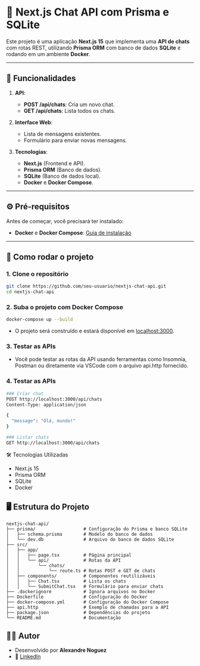 # 🚀 Next.js Chat API com Prisma e SQLite

Este projeto é uma aplicação **Next.js 15** que implementa uma **API de chats** com rotas REST, utilizando **Prisma ORM** com banco de dados **SQLite** e rodando em um ambiente **Docker**.

---

## **📝 Funcionalidades**

1. **API**:
   - **POST /api/chats**: Cria um novo chat.
   - **GET /api/chats**: Lista todos os chats.

2. **Interface Web**:
   - Lista de mensagens existentes.
   - Formulário para enviar novas mensagens.

3. **Tecnologias**:
   - **Next.js** (Frontend e API).
   - **Prisma ORM** (Banco de dados).
   - **SQLite** (Banco de dados local).
   - **Docker** e **Docker Compose**.

---

## **⚙️ Pré-requisitos**

Antes de começar, você precisará ter instalado:

- **Docker** e **Docker Compose**: [Guia de instalação](https://docs.docker.com/get-docker/)

---

## **🚀 Como rodar o projeto**

### **1. Clone o repositório**

```bash
git clone https://github.com/seu-usuario/nextjs-chat-api.git
cd nextjs-chat-api
```

### **2. Suba o projeto com Docker Compose**
```bash
docker-compose up --build
```

- O projeto será construído e estará disponível em [localhost:3000](http://localhost:3000).

### **3. Testar as APIs**

- Você pode testar as rotas da API usando ferramentas como Insomnia, Postman ou diretamente via VSCode com o arquivo api.http fornecido.

### **4. Testar as APIs**
```bash
### Criar chat
POST http://localhost:3000/api/chats
Content-Type: application/json

{
  "message": "Olá, mundo!"
}

### Listar chats
GET http://localhost:3000/api/chats
```

🛠️ Tecnologias Utilizadas

- Next.js 15
- Prisma ORM
- SQLite
- Docker

## 🖥️ Estrutura do Projeto

```plaintext
nextjs-chat-api/
├── prisma/                  # Configuração do Prisma e banco SQLite
│   ├── schema.prisma        # Modelo do banco de dados
│   └── dev.db               # Arquivo do banco de dados SQLite
├── src/
│   ├── app/
│   │   ├── page.tsx         # Página principal
│   │   └── api/             # Rotas da API
│   │       └── chats/      
│   │           └── route.ts # Rotas POST e GET de chats
│   ├── components/          # Componentes reutilizáveis
│   │   ├── Chat.tsx         # Lista os chats
│   │   └── SubmitChat.tsx   # Formulário para enviar chats
├── .dockerignore            # Ignora arquivos no Docker
├── Dockerfile               # Configuração do Docker
├── docker-compose.yml       # Configuração do Docker Compose
├── api.http                 # Exemplo de chamadas para a API
├── package.json             # Dependências do projeto
└── README.md                # Documentação
```

## 🧑‍💻 Autor
- Desenvolvido por **Alexandre Noguez**
- 🔗 [LinkedIn](https://www.linkedin.com/in/alexandre-noguez/)